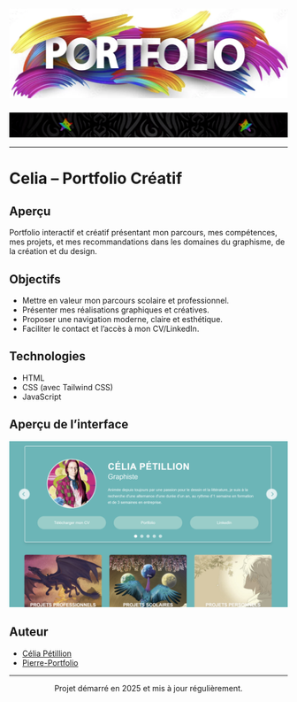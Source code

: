 <h1 align="center">
  <img src="./assets/images/github/header.png" alt="Celia Portfolio" />
</h1>
<img src="./assets/images/github/star.gif" alt="star" />

---

# Celia – Portfolio Créatif

## Aperçu
Portfolio interactif et créatif présentant mon parcours, mes compétences, mes projets, et mes recommandations dans les domaines du graphisme, de la création et du design.

## Objectifs
- Mettre en valeur mon parcours scolaire et professionnel.
- Présenter mes réalisations graphiques et créatives.
- Proposer une navigation moderne, claire et esthétique.
- Faciliter le contact et l’accès à mon CV/LinkedIn.

## Technologies
- HTML
- CSS (avec Tailwind CSS)
- JavaScript

## Aperçu de l’interface
<img src="./assets/images/github/UI.png" alt="Aperçu Portfolio Celia" />

## Auteur
- [Célia Pétillion](https://www.linkedin.com/in/célia-pétillion/)
- [Pierre-Portfolio](https://github.com/Pierre-Portfolio/)

---

<p align="center">Projet démarré en 2025 et mis à jour régulièrement.</p>
